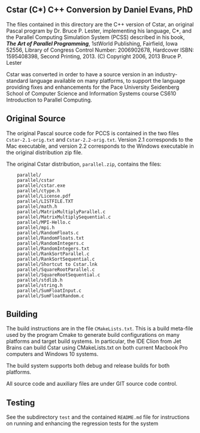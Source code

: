 ## Cstar (C*) C++ Conversion by Daniel Evans, PhD

The files contained in this directory are the C++ version of Cstar, an original Pascal program by Dr. Bruce P. Lester,
implementing his language, C*, and the Parallel Computing Simulation System (PCSS) described in his book, ***The Art of
Parallel Programming***, 1stWorld Publishing, Fairfield, Iowa 52556, Library of Congress Control Number: 2006902678,
Hardcover ISBN: 1595408398, Second Printing, 2013.
(C) Copyright 2006, 2013 Bruce P. Lester

Cstar was converted in order to have a source version in an industry-standard language available on many platforms,
to support the language providing fixes and enhancements for the Pace University Seidenberg School of Computer
Science and Information Systems course CS610 Introduction to Parallel Computing.

## Original Source

The original Pascal source code for PCCS is contained in the two files `Cstar-2.1-orig.txt` and `Cstar-2.2-orig.txt`.
Version 2.1 corresponds to the Mac executable, and version 2.2 corresponds to the Windows executable in the original
distribution zip file.

The original Cstar distribution, `parallel.zip`, contains the files:

        parallel/
        parallel/cstar
        parallel/cstar.exe
        parallel/ctype.h
        parallel/License.pdf
        parallel/LISTFILE.TXT
        parallel/math.h
        parallel/MatrixMultiplyParallel.c
        parallel/MatrixMultiplySequential.c
        parallel/MPI-Hello.c
        parallel/mpi.h
        parallel/RandomFloats.c
        parallel/RandomFloats.txt
        parallel/RandomIntegers.c
        parallel/RandomIntegers.txt
        parallel/RankSortParallel.c
        parallel/RankSortSequential.c
        parallel/Shortcut to Cstar.lnk
        parallel/SquareRootParallel.c
        parallel/SquareRootSequential.c
        parallel/stdlib.h
        parallel/string.h
        parallel/SumFloatInput.c
        parallel/SumFloatRandom.c

## Building

The build instructions are in the file `CMakeLists.txt`.  This is a build meta-file used by the program Cmake to
generate build configurations on many platforms and target build systems.  In particular, the IDE Clion from Jet Brains
can build Cstar using CMakeLists.txt on both current Macbook Pro computers and Windows 10 systems.

The build system supports both debug and release builds for both platforms.

All source code and auxiliary files are under GIT source code control.

## Testing

See the subdirectory `test` and the contained `README.md` file for instructions on running and enhancing the regression
tests for the system

